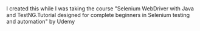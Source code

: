 #  

I created this while I was taking the course "Selenium WebDriver with Java and TestNG.Tutorial designed for complete
beginners in Selenium testing and automation" by Udemy
